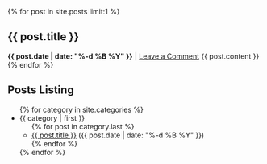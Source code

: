 {% for post in site.posts limit:1 %}
  <h2>{{ post.title }}</h2>
  <span><strong>{{ post.date | date: "%-d %B %Y" }}</strong> | <a href="{{ post.url }}#disqus_thread">Leave a Comment</a></span>
  {{ post.content }}
{% endfor %}

<br />
<h2>Posts Listing</h2>
<ul>
{% for category in site.categories %}
  <li><a name="{{ category | first }}">{{ category | first }}</a>
    <ul>
    {% for post in category.last %}
      <li>
        <a href="{{ post.url }}">{{ post.title }}</a> ({{ post.date | date: "%-d %B %Y" }})
      </li>
    {% endfor %}
    </ul>
  </li>
{% endfor %}
</ul>